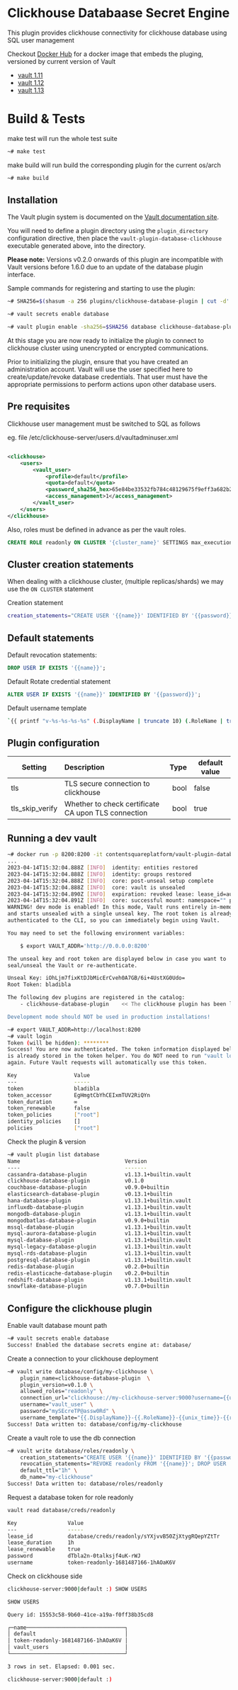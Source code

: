 # Clickhouse Databaase Secret Engine

This plugin provides clickhouse connectivity for clickhouse database using SQL user management

Checkout [Docker Hub](https://hub.docker.com/r/contentsquareplatform/vault-plugin-database-clickhouse) for a docker image that embeds the pluging, versioned by current version of Vault

* [vault 1.11](https://hub.docker.com/r/contentsquareplatform/vault-plugin-database-clickhouse/tags?page=1&name=1.11)
* [vault 1.12](https://hub.docker.com/r/contentsquareplatform/vault-plugin-database-clickhouse/tags?page=1&name=1.12)
* [vault 1.13](https://hub.docker.com/r/contentsquareplatform/vault-plugin-database-clickhouse/tags?page=1&name=1.13)


# Build & Tests

make test will run the whole test suite

```bash
~# make test
```

make build will run build the corresponding plugin for the current os/arch

```bash
~# make build
```

## Installation

The Vault plugin system is documented on the [Vault documentation site](https://www.vaultproject.io/docs/internals/plugins.html).

You will need to define a plugin directory using the `plugin_directory` configuration directive, then place the
`vault-plugin-database-clickhouse` executable generated above, into the directory.

**Please note:** Versions v0.2.0 onwards of this plugin are incompatible with Vault versions before 1.6.0 due to an update of the database plugin interface.

Sample commands for registering and starting to use the plugin:

```bash
~# SHA256=$(shasum -a 256 plugins/clickhouse-database-plugin | cut -d' ' -f1)

~# vault secrets enable database

~# vault plugin enable -sha256=$SHA256 database clickhouse-database-plugin
```

At this stage you are now ready to initialize the plugin to connect to clickhouse cluster using unencrypted or encrypted communications.

Prior to initializing the plugin, ensure that you have created an administration account. Vault will use the user specified here to create/update/revoke database credentials. That user must have the appropriate permissions to perform actions upon other database users.


## Pre requisites

Clickhouse user management must be switched to SQL as follows

eg. file /etc/clickhouse-server/users.d/vaultadminuser.xml

```xml

<clickhouse>
    <users>
        <vault_user>
            <profile>default</profile>
            <quota>default</quota>
            <password_sha256_hex>65e84be33532fb784c48129675f9eff3a682b27168c0ea744b2cf58ee02337c5</password_sha256_hex>
            <access_management>1</access_management>
        </vault_user>
    </users>
</clickhouse>
```

Also, roles must be defined in advance as per the vault roles.

```sql
CREATE ROLE readonly ON CLUSTER '{cluster_name}' SETTINGS max_execution_time=30, max_concurrent_queries_for_user=30, max_threads=8, max_query_size=50485760, max_memory_usage=32819380224, max_memory_usage_for_user=33356251136, max_ast_elements=50000000, distributed_product_mode='local', log_queries=1, distributed_group_by_no_merge=1, optimize_move_to_prewhere=0, readonly=2, optimize_min_equality_disjunction_chain_length=100;
```

## Cluster creation statements

When dealing with a clickhouse cluster, (multiple replicas/shards) we may use the `ON CLUSTER` statement

Creation statement

```bash
creation_statements="CREATE USER '{{name}}' IDENTIFIED BY '{{password}}' ON CLUSTER 'my_cluster'; GRANT readonly TO '{{name}}' ON CLUSTER 'my_cluster';SET DEFAULT ROLE readonly TO '{{name}}'" 
```

## Default statements

Default revocation statements:

```sql
DROP USER IF EXISTS '{{name}}';
```

Default Rotate credential statement

```sql
ALTER USER IF EXISTS '{{name}}' IDENTIFIED BY '{{password}}';
```

Default username template

```bash
`{{ printf "v-%s-%s-%s-%s" (.DisplayName | truncate 10) (.RoleName | truncate 10) (random 20) (unix_time) | truncate 32 }}`
```

## Plugin configuration

| Setting         | Description                                         | Type | default value |
|-----------------|:----------------------------------------------------|-----:|---------------|
| tls             | TLS secure connection to clickhouse                 | bool | false         |
| tls_skip_verify | Whether to check certificate CA upon TLS connection | bool | true          |

## Running a dev vault

```bash 
~# docker run -p 8200:8200 -it contentsquareplatform/vault-plugin-database-clickhouse:1.13.1-latest server -dev -dev-plugin-dir=/vault/plugins -dev-root-token-id=bladibla
...
2023-04-14T15:32:04.888Z [INFO]  identity: entities restored
2023-04-14T15:32:04.888Z [INFO]  identity: groups restored
2023-04-14T15:32:04.888Z [INFO]  core: post-unseal setup complete
2023-04-14T15:32:04.888Z [INFO]  core: vault is unsealed
2023-04-14T15:32:04.890Z [INFO]  expiration: revoked lease: lease_id=auth/token/root/ha010bb14be140f3cdf07b143e150b6cdc75f822e4ac925f65b106553363ccdb2
2023-04-14T15:32:04.891Z [INFO]  core: successful mount: namespace="" path=secret/ type=kv version=""
WARNING! dev mode is enabled! In this mode, Vault runs entirely in-memory
and starts unsealed with a single unseal key. The root token is already
authenticated to the CLI, so you can immediately begin using Vault.

You may need to set the following environment variables:

    $ export VAULT_ADDR='http://0.0.0.0:8200'

The unseal key and root token are displayed below in case you want to
seal/unseal the Vault or re-authenticate.

Unseal Key: iOhLjm7fixKtDJbMicErCveh0A7GB/6i+4UstXG0Udo=
Root Token: bladibla

The following dev plugins are registered in the catalog:
    - clickhouse-database-plugin    << The clickhouse plugin has been loaded.

Development mode should NOT be used in production installations!
```

```bash
~# export VAULT_ADDR=http://localhost:8200
~# vault login 
Token (will be hidden): ******** 
Success! You are now authenticated. The token information displayed below
is already stored in the token helper. You do NOT need to run "vault login"
again. Future Vault requests will automatically use this token.

Key                  Value
---                  -----
token                bladibla
token_accessor       EgHmgtCbYhCEIxmTUV2RiQYn
token_duration       ∞
token_renewable      false
token_policies       ["root"]
identity_policies    []
policies             ["root"]
```

Check the plugin & version

```bash
~# vault plugin list database          
Name                                 Version
----                                 -------
cassandra-database-plugin            v1.13.1+builtin.vault
clickhouse-database-plugin           v0.1.0
couchbase-database-plugin            v0.9.0+builtin
elasticsearch-database-plugin        v0.13.1+builtin
hana-database-plugin                 v1.13.1+builtin.vault
influxdb-database-plugin             v1.13.1+builtin.vault
mongodb-database-plugin              v1.13.1+builtin.vault
mongodbatlas-database-plugin         v0.9.0+builtin
mssql-database-plugin                v1.13.1+builtin.vault
mysql-aurora-database-plugin         v1.13.1+builtin.vault
mysql-database-plugin                v1.13.1+builtin.vault
mysql-legacy-database-plugin         v1.13.1+builtin.vault
mysql-rds-database-plugin            v1.13.1+builtin.vault
postgresql-database-plugin           v1.13.1+builtin.vault
redis-database-plugin                v0.2.0+builtin
redis-elasticache-database-plugin    v0.2.0+builtin
redshift-database-plugin             v1.13.1+builtin.vault
snowflake-database-plugin            v0.7.0+builtin
```

## Configure the clickhouse plugin

Enable vault database mount path

```bash 
~# vault secrets enable database
Success! Enabled the database secrets engine at: database/

```

Create a connection to your clickhouse deployment

```bash
~# vault write database/config/my-clickhouse \
    plugin_name=clickhouse-database-plugin  \
    plugin_version=v0.1.0 \
    allowed_roles="readonly" \
    connection_url="clickhouse://my-clickhouse-server:9000?username={{username}}&password={{password}}" \
    username="vault_user" \
    password="mySEcreTP@assw0Rd" \
    username_template="{{.DisplayName}}-{{.RoleName}}-{{unix_time}}-{{random 8}}"
Success! Data written to: database/config/my-clickhouse
```

Create a vault role to use the db connection

```bash
~# vault write database/roles/readonly \
    creation_statements="CREATE USER '{{name}}' IDENTIFIED BY '{{password}}'; GRANT readonly TO '{{name}}';SET DEFAULT ROLE readonly TO '{{name}}'" \
    revocation_statements="REVOKE readonly FROM '{{name}}'; DROP USER '{{name}}';" \
    default_ttl="1h" \
    db_name="my-clickhouse"
Success! Data written to: database/roles/readonly
```

Request a database token for role readonly

```bash
vault read database/creds/readonly 

Key                Value
---                -----
lease_id           database/creds/readonly/sYXjvvB50ZjXtygRQepYZtTr
lease_duration     1h
lease_renewable    true
password           dTbla2n-0talksjf4uK-rWJ
username           token-readonly-1681487166-1hAOaK6V
```

Check on clickhouse side

```bash
clickhouse-server:9000|default :) SHOW USERS

SHOW USERS

Query id: 15553c58-9b60-41ce-a19a-f0ff38b35cd8

┌─name───────────────────────────────┐
│ default                            │
│ token-readonly-1681487166-1hAOaK6V │
│ vault_users                        │
└────────────────────────────────────┘

3 rows in set. Elapsed: 0.001 sec.

clickhouse-server:9000|default :)
```

